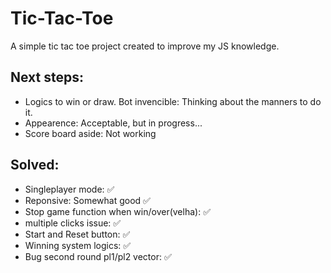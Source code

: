 # Tic-Tac-Toe
A simple tic tac toe project created to improve my JS knowledge.

 
 ## Next steps: 
  - Logics to win or draw. Bot invencible: Thinking about the manners to do it.
  - Appearence: Acceptable, but in progress...
  - Score board aside: Not working
  
 ## Solved:
  - Singleplayer mode: :white_check_mark:
  - Reponsive: Somewhat good :white_check_mark:
  - Stop game function when win/over(velha): :white_check_mark:
  - multiple clicks issue: :white_check_mark:
  - Start and Reset button: :white_check_mark:
  - Winning system logics: :white_check_mark:
  - Bug second round pl1/pl2 vector: :white_check_mark:
